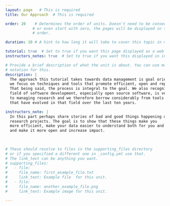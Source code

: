 ```yaml
---
layout: page   # This is required
title: Our Approach  # This is required

order: 20    # Determines the order of units. Doesn't need to be consecutive though
            # or even start with zero, the pages will be displayed in their sort
            # order.

duration: 10 # A hint to how long it will take to cover this topic in mintues.

tutorial: true  # Set to true if you want this page displayed as a web page
instructors_notes: true  # Set to true if you want this displayed in instructors notes

# Provide a brief description of what the unit is about. You can use markdown
# notation for this.
description: |
  The approach this tutorial takes towards data management is goal oriented in that
  we focus on techniques and tools that promote efficient, open and reproducible science.
  That being said, the process is integral to the goal. We also recognize that the 
  field of software development, especially open source software, is very similar
  to managing research and we therefore borrow considerably from tools and best practices
  that have evolved in that field over the last ten years.

instructors_note: |
  In this part perhaps share stories of bad and good things happening during
  research projects. The goal is to show that these things make you 
  more efficient, make your data easier to understand both for you and others,
  and make it more open and increase impact.
  

  
# These should resolve to files in the supporting_files directory
# or if you specified a different one in _config.yml use that.
# The link_text can be anything you want.
# supporting_files:
#   - file:
#     file_name: first_example_file.txt
#     link_text: Example file  for this unit.
#   - file:
#     file_name: another_example_file.png
#     link_text: Example image for this unit.

---
```











